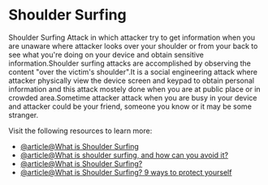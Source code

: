 # Shoulder Surfing
Shoulder Surfing Attack in which attacker try to get information when you are unaware where attacker looks over your shoulder or from your back to see what you're doing on your device and obtain sensitive information.Shoulder surfing attacks are accomplished by observing the content "over the victim's shoulder".It is a social engineering attack where attacker physically view the device screen and keypad to obtain personal information and this attack mostely done when you are at public place or in crowded area.Sometime attacker attack when you are busy in your device and attacker could be your friend, someone you know or it may be some stranger.

Visit the following resources to learn more:
- [@article@What is Shoulder Surfing](https://www.geeksforgeeks.org/what-is-shoulder-surfing-in-cyber-security/)
- [@article@What is shoulder surfing, and how can you avoid it?](https://nordvpn.com/blog/shoulder-surfing/?srsltid=AfmBOorl5NPpW_Tnhas9gB2HiblorqwXyK0NJae7uaketrnDwbjJmiYV)
- [@article@What is Shoulder Surfing?](https://www.mcafee.com/learn/what-is-shoulder-surfing/)
- [@article@What is Shoulder Surfing? 9 ways to protect yourself](https://www.bigrock.in/blog/products/security/what-is-shoulder-surfing-9-ways-to-protect-yourself-from-shoulder-surfing/)
